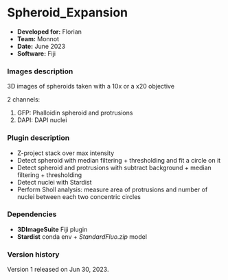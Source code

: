 # Spheroid_Expansion

* **Developed for:** Florian
* **Team:** Monnot
* **Date:** June 2023
* **Software:** Fiji

### Images description

3D images of spheroids taken with a 10x or a x20 objective

2 channels:
1.  GFP: Phalloidin spheroid and protrusions
2.  DAPI: DAPI nuclei

### Plugin description

* Z-project stack over max intensity
* Detect spheroid with median filtering + thresholding and fit a circle on it
* Detect spheroid and protrusions with subtract background + median filtering + thresholding
* Detect nuclei with Stardist
* Perform Sholl analysis: measure area of protrusions and number of nuclei between each two concentric circles

### Dependencies

* **3DImageSuite** Fiji plugin
* **Stardist** conda env + *StandardFluo.zip* model

### Version history

Version 1 released on Jun 30, 2023.

